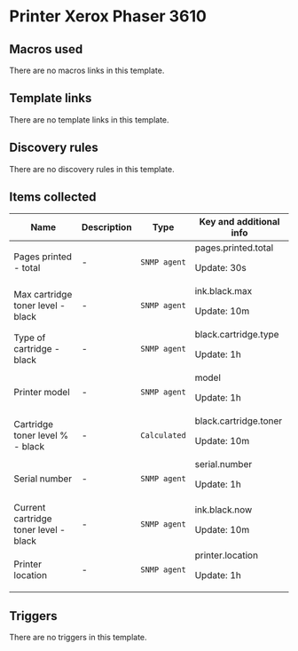 # Printer Xerox Phaser 3610

## Macros used

There are no macros links in this template.

## Template links

There are no template links in this template.

## Discovery rules

There are no discovery rules in this template.

## Items collected

|Name|Description|Type|Key and additional info|
|----|-----------|----|----|
|Pages printed - total|<p>-</p>|`SNMP agent`|pages.printed.total<p>Update: 30s</p>|
|Max cartridge toner level - black|<p>-</p>|`SNMP agent`|ink.black.max<p>Update: 10m</p>|
|Type of cartridge - black|<p>-</p>|`SNMP agent`|black.cartridge.type<p>Update: 1h</p>|
|Printer model|<p>-</p>|`SNMP agent`|model<p>Update: 1h</p>|
|Cartridge toner level % - black|<p>-</p>|`Calculated`|black.cartridge.toner<p>Update: 10m</p>|
|Serial number|<p>-</p>|`SNMP agent`|serial.number<p>Update: 1h</p>|
|Current cartridge toner level - black|<p>-</p>|`SNMP agent`|ink.black.now<p>Update: 10m</p>|
|Printer location|<p>-</p>|`SNMP agent`|printer.location<p>Update: 1h</p>|
## Triggers

There are no triggers in this template.

